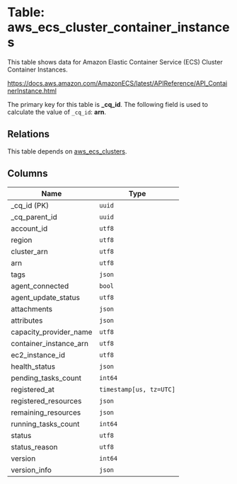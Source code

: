 # Table: aws_ecs_cluster_container_instances

This table shows data for Amazon Elastic Container Service (ECS) Cluster Container Instances.

https://docs.aws.amazon.com/AmazonECS/latest/APIReference/API_ContainerInstance.html

The primary key for this table is **_cq_id**.
The following field is used to calculate the value of `_cq_id`: **arn**.
## Relations

This table depends on [aws_ecs_clusters](aws_ecs_clusters.md).

## Columns

| Name          | Type          |
| ------------- | ------------- |
|_cq_id (PK)|`uuid`|
|_cq_parent_id|`uuid`|
|account_id|`utf8`|
|region|`utf8`|
|cluster_arn|`utf8`|
|arn|`utf8`|
|tags|`json`|
|agent_connected|`bool`|
|agent_update_status|`utf8`|
|attachments|`json`|
|attributes|`json`|
|capacity_provider_name|`utf8`|
|container_instance_arn|`utf8`|
|ec2_instance_id|`utf8`|
|health_status|`json`|
|pending_tasks_count|`int64`|
|registered_at|`timestamp[us, tz=UTC]`|
|registered_resources|`json`|
|remaining_resources|`json`|
|running_tasks_count|`int64`|
|status|`utf8`|
|status_reason|`utf8`|
|version|`int64`|
|version_info|`json`|